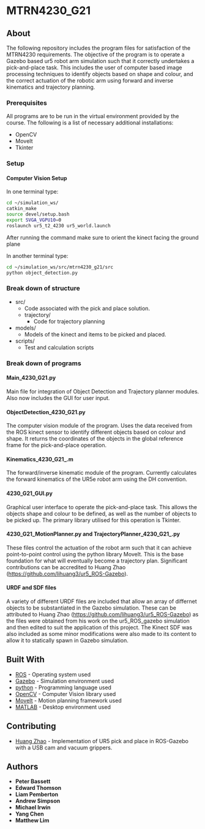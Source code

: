 # MTRN4230_G21

## About

The following repository includes the program files for satisfaction of the MTRN4230 requirements. The objective of the program is to operate a Gazebo based ur5 robot arm simulation such that it correctly undertakes a pick-and-place task. This includes the user of computer based image processing techniques to identify objects based on shape and colour, and the correct actuation of the robotic arm using forward and inverse kinematics and trajectory planning.

### Prerequisites

All programs are to be run in the virtual environment provided by the course. The following is a list of necessary additional installations:
- OpenCV
- MoveIt
- Tkinter

### Setup
#### Computer Vision Setup
In one terminal type:
```bash
cd ~/simulation_ws/
catkin_make
source devel/setup.bash
export SVGA_VGPU10=0
roslaunch ur5_t2_4230 ur5_world.launch
```
After running the command make sure to orient the kinect facing the ground plane

In another terminal type:
```bash
cd ~/simulation_ws/src/mtrn4230_g21/src
python object_detection.py
```


### Break down of structure

- src/
    - Code associated with the pick and place solution.
    - trajectory/
        - Code for trajectory planning
- models/
    - Models of the kinect and items to be picked and placed.
- scripts/
    - Test and calculation scripts

### Break down of programs

#### Main_4230_G21.py
Main file for integration of Object Detection and Trajectory planner modules. Also now includes the GUI for user input.

#### ObjectDetection_4230_G21.py
The computer vision module of the program. Uses the data received from the ROS kinect sensor to identify different objects based on colour and shape. It returns the coordinates of the objects in the global reference frame for the pick-and-place operation.

#### Kinematics_4230_G21_.m
The forward/inverse kinematic module of the program. Currently calculates the forward kinematics of the UR5e robot arm using the DH convention.

#### 4230_G21_GUI.py
Graphical user interface to operate the pick-and-place task. This allows the objects shape and colour to be defined, as well as the number of objects to be picked up. The primary library utilised for this operation is Tkinter.

#### 4230_G21_MotionPlanner.py and TrajectoryPlanner_4230_G21_.py
These files control the actuation of the robot arm such that it can achieve point-to-point control using the python library MoveIt. This is the base foundation for what will eventually become a trajectory plan. Significant contributions can be accredited to Huang Zhao (https://github.com/lihuang3/ur5_ROS-Gazebo).

#### URDF and SDF files
A variety of different URDF files are included that allow an array of differnet objects to be substantiated in the Gazebo simulation. These can be attributed to Huang Zhao (https://github.com/lihuang3/ur5_ROS-Gazebo) as the files were obtained from his work on the ur5_ROS_gazebo simulation and then edited to suit the application of this project. The Kinect SDF was also included as some minor modifications were also made to its content to allow it to statically spawn in Gazebo simulation.

## Built With

* [ROS](https://www.ros.org/) - Operating system used
* [Gazebo](http://gazebosim.org/) - Simulation environment used
* [python](https://www.python.org/) - Programming language used
* [OpenCV](https://opencv.org/) - Computer Vision library used
* [MoveIt](https://moveit.ros.org/) - Motion planning framework used
* [MATLAB](https://www.mathworks.com/products/matlab.html) - Desktop environment used

## Contributing

* [Huang Zhao](https://github.com/lihuang3/ur5_ROS-Gazebo) - Implementation of UR5 pick and place in ROS-Gazebo with a USB cam and vacuum grippers.

## Authors

* **Peter Bassett**
* **Edward Thomson**
* **Liam Pemberton**
* **Andrew Simpson**
* **Michael Irwin**
* **Yang Chen**
* **Matthew Lim**



